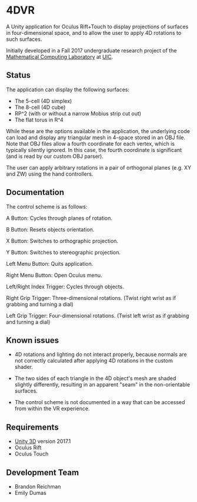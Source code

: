 # 4DVR

A Unity application for Oculus Rift+Touch to display projections of
surfaces in four-dimensional space, and to allow the user to apply 4D
rotations to such surfaces.

Initially developed in a Fall 2017 undergraduate research project of
the [Mathematical Computing Laboratory](http://mcl.math.uic.edu/) at
[UIC](http://uic.edu/).

## Status

The application can display the following surfaces:

* The 5-cell (4D simplex)
* The 8-cell (4D cube)
* RP^2 (with or without a narrow Mobius strip cut out)
* The flat torus in R^4

While these are the options available in the application, the
underlying code can load and display any triangular mesh in 4-space
stored in an OBJ file.  Note that OBJ files allow a fourth coordinate
for each vertex, which is typically silently ignored.  In this case,
the fourth coordinate is significant (and is read by our custom OBJ
parser).

The user can apply arbitrary rotations in a pair of orthogonal planes
(e.g. XY and ZW) using the hand controllers.

## Documentation

The control scheme is as follows:

A Button: Cycles through planes of rotation.

B Button: Resets objects orientation.

X Button: Switches to orthographic projection.

Y Button: Switches to stereographic projection.

Left Menu Button: Quits application.

Right Menu Button: Open Oculus menu.

Left/Right Index Trigger: Cycles through objects.

Right Grip Trigger: Three-dimensional rotations. (Twist right wrist as if grabbing and turning a dial)

Left Grip Trigger: Four-dimensional rotations. (Twist left wrist as if grabbing and turning a dial)


## Known issues

* 4D rotations and lighting do not interact properly, because normals
  are not correctly calculated after applying 4D rotations in the
  custom shader.

* The two sides of each triangle in the 4D object's mesh are shaded
  slightly differently, resulting in an apparent "seam" in the
  non-orientable surfaces.

* The control scheme is not documented in a way that can be accessed
  from within the VR experience.

## Requirements

* [Unity 3D](http://unity3d.com/version) version 2017.1
* Oculus Rift
* Oculus Touch

## Development Team

* Brandon Reichman
* Emily Dumas
